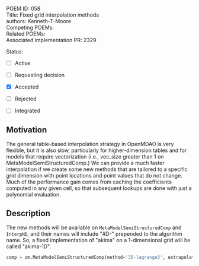 POEM ID: 058  
Title: Fixed grid interpolation methods  
authors: Kenneth-T-Moore  
Competing POEMs:  
Related POEMs:  
Associated implementation PR: 2329  

Status:

- [ ] Active
- [ ] Requesting decision
- [x] Accepted
- [ ] Rejected
- [ ] Integrated


## Motivation

The general table-based interpolation strategy in OpenMDAO is very flexible, but it is also slow, particularly
for higher-dimension tables and for models that require vectorization (i.e., vec_size greater than 1 on MetaModelSemiStructuredComp.)
We can provide a much faster interpolation if we create some new methods that are tailored to a specific grid dimension
with point locations and point values that do not change. Much of the performance gain comes from caching the coefficients
computed in any given cell, so that subsequent lookups are done with just a polynomial evaluation.


## Description

The new methods will be available on `MetaModelSemiStructuredComp` and `InterpND`, and their names will include "#D-" prepended to the
algorithm name. So, a fixed implementation of "akima" on a 1-dimensional grid will be called "akima-1D".

```python
comp = om.MetaModelSemiStructuredComp(method='3D-lagrange3', extrapolate=True)
```



